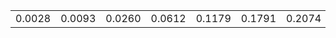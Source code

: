 ||||||||||||||
|---:|---:|---:|---:|---:|---:|---:|---:|---:|---:|---:|---:|---:|
|0.0028|0.0093|0.0260|0.0612|0.1179|0.1791|0.2074|0.1791|0.1179|0.0612|0.0260|0.0093|0.0028|
